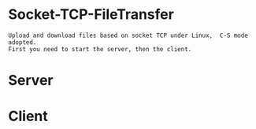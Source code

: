 # Socket-TCP-FileTransfer

    Upload and download files based on socket TCP under Linux,  C-S mode adopted.
    First you need to start the server, then the client.



# Server


# Client

